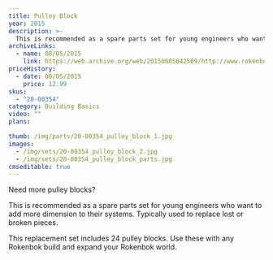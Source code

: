 ```yaml
---
title: Pulley Block
year: 2015
description: >-
  This is recommended as a spare parts set for young engineers who want to add more dimension to their systems. Typically used to replace lost or broken pieces.
archiveLinks:
  - name: 08/05/2015
    link: https://web.archive.org/web/20150805042509/http://www.rokenbok.com:80/shop/spare-parts/pulley-block
priceHistory:
  - date: 08/05/2015
    price: 12.99
skus:
  - "20-00354"
category: Building Basics
video: ""
plans:

thumb: /img/parts/20-00354_pulley_block_1.jpg
images:
  - /img/sets/20-00354_pulley_block_2.jpg
  - /img/sets/20-00354_pulley_block_parts.jpg
cmseditable: true
---
```

Need more pulley blocks?

This is recommended as a spare parts set for young engineers who want to add more dimension to their systems. Typically used to replace lost or broken pieces.

This replacement set includes 24 pulley blocks. Use these with any Rokenbok build and expand your Rokenbok world.
